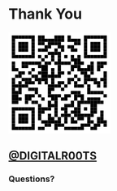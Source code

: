 # Thank You

![qr.svg](img/qr.svg) <!-- .element style="height:8em;border:0;box-shadow:none;margin-bottom:-.5em" -->

## [@DIGITALR00TS](https://twitter.com/DIGITALR00TS) <!-- .element style="box-shadow:none;margin:0;color:lime;" -->

### Questions?

